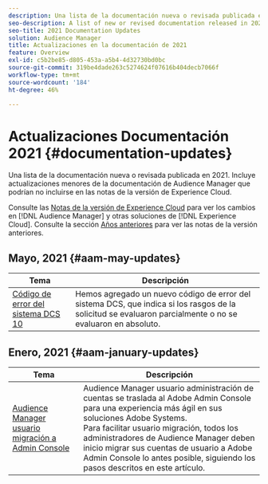 ```yaml
---
description: Una lista de la documentación nueva o revisada publicada en 2021. Incluye actualizaciones menores de la documentación de Audience Manager que podrían no incluirse en las notas de la versión de Experience Cloud.
seo-description: A list of new or revised documentation released in 2021. Includes minor updates to the Audience Manager documentation that might not be covered in the Experience Cloud release notes.
seo-title: 2021 Documentation Updates
solution: Audience Manager
title: Actualizaciones en la documentación de 2021
feature: Overview
exl-id: c5b2be85-d805-453a-a5b4-4d32730bd0bc
source-git-commit: 319be4dade263c5274624f07616b404decb7066f
workflow-type: tm+mt
source-wordcount: '184'
ht-degree: 46%

---
```


# Actualizaciones Documentación 2021 {#documentation-updates}

Una lista de la documentación nueva o revisada publicada en 2021. Incluye actualizaciones menores de la documentación de Audience Manager que podrían no incluirse en las notas de la versión de Experience Cloud.

Consulte las [Notas de la versión de Experience Cloud](https://experienceleague.adobe.com/docs/release-notes/experience-cloud/current.html?lang=es) para ver los cambios en [!DNL Audience Manager] y otras soluciones de [!DNL Experience Cloud]. Consulte la sección [Años anteriores](../docs-updates/docs-2020.md) para ver las notas de la versión anteriores.

## Mayo, 2021 {#aam-may-updates}

| Tema | Descripción |
|--- |----|
| [Código de error del sistema DCS 10](../api/dcs-intro/dcs-api-reference/dcs-error-codes.md) | Hemos agregado un nuevo código de error del sistema DCS, que indica si los rasgos de la solicitud se evaluaron parcialmente o no se evaluaron en absoluto. |

## Enero, 2021 {#aam-january-updates}

| Tema | Descripción |
|--- |----|
| [Audience Manager usuario migración a Admin Console](/help/using/features/administration/admin-console-migration.md) | Audience Manager usuario administración de cuentas se traslada al Adobe Admin Console para una experiencia más ágil en sus soluciones Adobe Systems. <br> Para facilitar usuario migración, todos los administradores de Audience Manager deben inicio migrar sus cuentas de usuario a Adobe Admin Console lo antes posible, siguiendo los pasos descritos en este artículo. |
